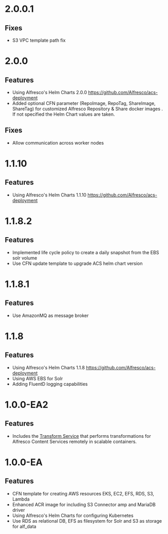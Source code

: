 # 2.0.0.1

## Fixes
* S3 VPC template path fix

# 2.0.0

## Features
* Using Alfresco's Helm Charts 2.0.0 https://github.com/Alfresco/acs-deployment
* Added optional CFN parameter (RepoImage, RepoTag, ShareImage, ShareTag) for customized Alfresco Repository & Share docker images  . If not specified the Helm Chart values are taken.

## Fixes
* Allow communication across worker nodes

# 1.1.10

## Features
* Using Alfresco's Helm Charts 1.1.10 https://github.com/Alfresco/acs-deployment

# 1.1.8.2

## Features
* Implemented life cycle policy to create a daily snapshot from the EBS solr volume
* Use CFN update template to upgrade ACS helm chart version

# 1.1.8.1

## Features
* Use AmazonMQ as message broker

# 1.1.8

## Features
* Using Alfresco's Helm Charts 1.1.8 https://github.com/Alfresco/acs-deployment
* Using AWS EBS for Solr
* Adding FluentD logging capabilities

# 1.0.0-EA2

## Features
* Includes the <a href='docs/transform-services.md'>Transform Service</a> that performs transformations for Alfresco Content Services remotely in scalable containers.

# 1.0.0-EA

## Features
* CFN template for creating AWS resources EKS, EC2, EFS, RDS, S3, Lambda
* Enhanced ACR image for including S3 Connector amp and MariaDB driver
* Using Alfresco's Helm Charts for configuring Kubernetes
* Use RDS as relational DB, EFS as filesystem for Solr and S3 as storage for alf_data